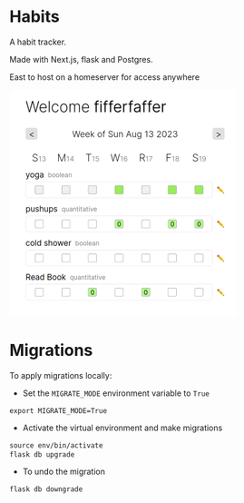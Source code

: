 # Habits

A habit tracker.

Made with Next.js, flask and Postgres. 

East to host on a homeserver for access anywhere

<img src="doc/habits.png" alt="Alternative Text: PNG could not load" height="400" />


# Migrations

To apply migrations locally:
- Set the `MIGRATE_MODE` environment variable to `True`
```shell
export MIGRATE_MODE=True
```

- Activate the virtual environment and make migrations
```shell
source env/bin/activate
flask db upgrade
```

- To undo the migration
```shell
flask db downgrade
```